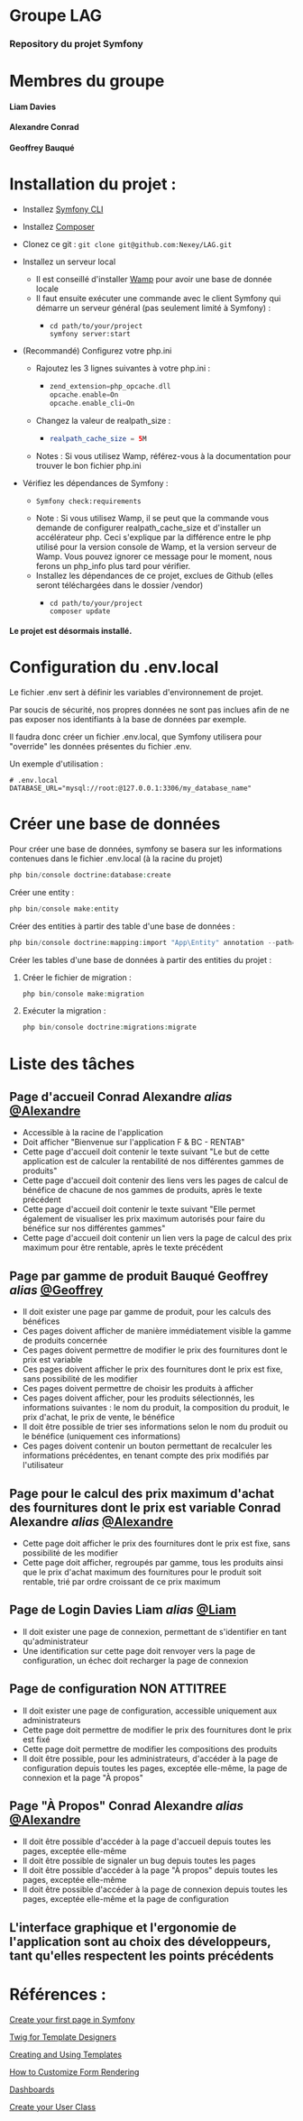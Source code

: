 # Groupe LAG

### Repository du projet Symfony

# Membres du groupe

#### Liam Davies

#### Alexandre Conrad

#### Geoffrey Bauqué

# Installation du projet :
* Installez [Symfony CLI](https://symfony.com/download)
* Installez [Composer](https://getcomposer.org/download/)
* Clonez ce git : ```git clone git@github.com:Nexey/LAG.git```
* Installez un serveur local
    * Il est conseillé d'installer [Wamp](https://www.wampserver.com/) pour avoir une base de donnée locale
    * Il faut ensuite exécuter une commande avec le client Symfony qui démarre un serveur général (pas seulement limité à Symfony) :
        * ```console
          cd path/to/your/project
          symfony server:start
          ```

* (Recommandé) Configurez votre php.ini
    * Rajoutez les 3 lignes suivantes à votre php.ini :
        * ```php
          zend_extension=php_opcache.dll
          opcache.enable=On
          opcache.enable_cli=On
          ```
    * Changez la valeur de realpath_size :
        * ```php
          realpath_cache_size = 5M
          ```
    * Notes : Si vous utilisez Wamp, référez-vous à la documentation pour trouver le bon fichier php.ini
* Vérifiez les dépendances de Symfony :
    * ```symfony
      Symfony check:requirements
      ```
    * Note : Si vous utilisez Wamp, il se peut que la commande vous demande de configurer realpath_cache_size et d'installer un accélérateur php. Ceci s'explique par la différence entre le php utilisé pour la version console de Wamp, et la version serveur de Wamp. Vous pouvez ignorer ce message pour le moment, nous ferons un php_info plus tard pour vérifier.
    * Installez les dépendances de ce projet, exclues de Github (elles seront téléchargées dans le dossier /vendor)
        * ```console
          cd path/to/your/project
          composer update
          ```
#### Le projet est désormais installé.

# Configuration du .env.local
Le fichier .env sert à définir les variables d'environnement de projet.

Par soucis de sécurité, nos propres données ne sont pas inclues afin de ne pas exposer nos identifiants à la base de données par exemple.

Il faudra donc créer un fichier .env.local, que Symfony utilisera pour "override" les données présentes du fichier .env.

Un exemple d'utilisation :
```env.local
# .env.local
DATABASE_URL="mysql://root:@127.0.0.1:3306/my_database_name"
```

# Créer une base de données
Pour créer une base de données, symfony se basera sur les informations contenues dans le fichier .env.local (à la racine du projet)
```php
php bin/console doctrine:database:create
```

Créer une entity :
```php
php bin/console make:entity
```

Créer des entities à partir des table d'une base de données :
```php
php bin/console doctrine:mapping:import "App\Entity" annotation --path=src/Entity
```

Créer les tables d'une base de données à partir des entities du projet :
1) Créer le fichier de migration :
   ```php
   php bin/console make:migration
   ```

2) Exécuter la migration :
   ```php
   php bin/console doctrine:migrations:migrate
   ```
# Liste des tâches
## Page d'accueil **Conrad Alexandre** _alias_ [@Alexandre](https://github.com/AlexandreConrad)
* Accessible à la racine de l'application
* Doit afficher "Bienvenue sur l'application F & BC - RENTAB"
* Cette page d'accueil doit contenir le texte suivant "Le but de cette application est de calculer la rentabilité de nos différentes gammes de produits"
* Cette page d'accueil doit contenir des liens vers les pages de calcul de bénéfice de chacune de nos gammes de produits, après le texte précédent
* Cette page d'accueil doit contenir le texte suivant "Elle permet également de visualiser les prix maximum autorisés pour faire du bénéfice sur nos différentes gammes"
* Cette page d'accueil doit contenir un lien vers la page de calcul des prix maximum pour être rentable, après le texte précédent

## Page par gamme de produit **Bauqué Geoffrey** _alias_ [@Geoffrey](https://github.com/sQmmy)
* Il doit exister une page par gamme de produit, pour les calculs des bénéfices
* Ces pages doivent afficher de manière immédiatement visible la gamme de produits concernée
* Ces pages doivent permettre de modifier le prix des fournitures dont le prix est variable
* Ces pages doivent afficher le prix des fournitures dont le prix est fixe, sans possibilité de les modifier
* Ces pages doivent permettre de choisir les produits à afficher
* Ces pages doivent afficher, pour les produits sélectionnés, les informations suivantes : le nom du produit, la composition du produit, le prix d'achat, le prix de vente, le bénéfice
* Il doit être possible de trier ses informations selon le nom du produit ou le bénéfice (uniquement ces informations)
* Ces pages doivent contenir un bouton permettant de recalculer les informations précédentes, en tenant compte des prix modifiés par l'utilisateur

## Page pour le calcul des prix maximum d'achat des fournitures dont le prix est variable **Conrad Alexandre** _alias_ [@Alexandre](https://github.com/AlexandreConrad)
* Cette page doit afficher le prix des fournitures dont le prix est fixe, sans possibilité de les modifier
* Cette page doit afficher, regroupés par gamme, tous les produits ainsi que le prix d'achat maximum des fournitures pour le produit soit rentable, trié par ordre croissant de ce prix maximum

## Page de Login **Davies Liam** _alias_ [@Liam](https://github.com/Nexey)
* Il doit exister une page de connexion, permettant de s'identifier en tant qu'administrateur
* Une identification sur cette page doit renvoyer vers la page de configuration, un échec doit recharger la page de connexion

## Page de configuration **NON ATTITREE**
* Il doit exister une page de configuration, accessible uniquement aux administrateurs
* Cette page doit permettre de modifier le prix des fournitures dont le prix est fixé
* Cette page doit permettre de modifier les compositions des produits
* Il doit être possible, pour les administrateurs, d'accéder à la page de configuration depuis toutes les pages, exceptée elle-même, la page de connexion et la page "À propos"

## Page "À Propos" **Conrad Alexandre** _alias_ [@Alexandre](https://github.com/AlexandreConrad)
* Il doit être possible d'accéder à la page d'accueil depuis toutes les pages, exceptée elle-même
* Il doit être possible de signaler un bug depuis toutes les pages
* Il doit être possible d'accéder à la page "À propos" depuis toutes les pages, exceptée elle-même
* Il doit être possible d'accéder à la page de connexion depuis toutes les pages, exceptée elle-même et la page de configuration

## L'interface graphique et l'ergonomie de l'application sont au choix des développeurs, tant qu'elles respectent les points précédents


# Références :
[Create your first page in Symfony](https://symfony.com/doc/current/page_creation.html)

[Twig for Template Designers](https://twig.symfony.com/doc/3.x/templates.html)

[Creating and Using Templates](https://symfony.com/doc/4.2/templating.html)

[How to Customize Form Rendering](https://symfony.com/doc/4.0/form/form_customization.html#form-rendering-basics)

[Dashboards](https://symfony.com/doc/current/bundles/EasyAdminBundle/dashboards.html)

[Create your User Class](https://symfony.com/doc/current/security.html#a-create-your-user-class)
